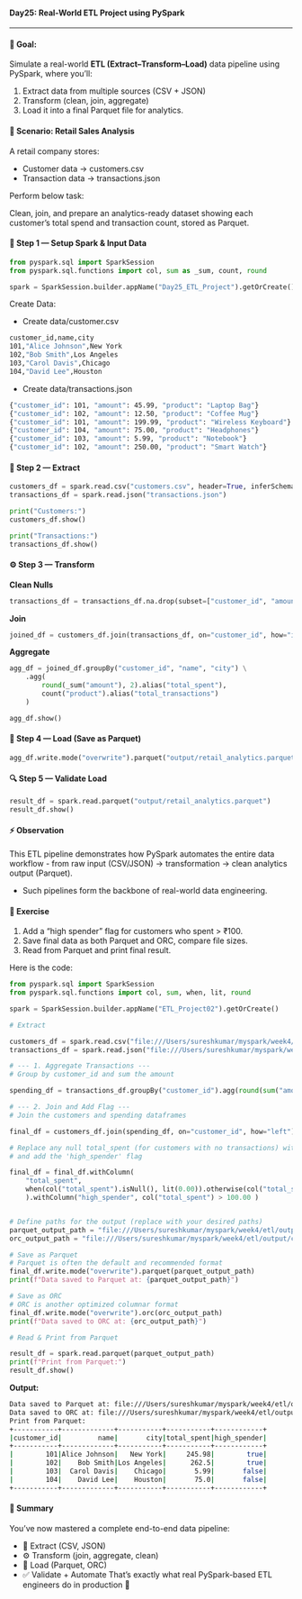 #### Day25: Real-World ETL Project using PySpark
---
#### 🎯 Goal:
Simulate a real-world **ETL (Extract–Transform–Load)** data pipeline using PySpark, where you’ll:
1. Extract data from multiple sources (CSV + JSON)
2. Transform (clean, join, aggregate)
3. Load it into a final Parquet file for analytics.

#### 🧩 Scenario: Retail Sales Analysis

A retail company stores:
- Customer data → customers.csv
- Transaction data → transactions.json

Perform below task:

Clean, join, and prepare an analytics-ready dataset showing each customer’s total spend and transaction count, stored as Parquet.

#### 🧱 Step 1 — Setup Spark & Input Data

``` python
from pyspark.sql import SparkSession
from pyspark.sql.functions import col, sum as _sum, count, round

spark = SparkSession.builder.appName("Day25_ETL_Project").getOrCreate()

```
Create Data:
- Create data/customer.csv
``` bash
customer_id,name,city
101,"Alice Johnson",New York
102,"Bob Smith",Los Angeles
103,"Carol Davis",Chicago
104,"David Lee",Houston
```
- Create data/transactions.json
``` bash
{"customer_id": 101, "amount": 45.99, "product": "Laptop Bag"}
{"customer_id": 102, "amount": 12.50, "product": "Coffee Mug"}
{"customer_id": 101, "amount": 199.99, "product": "Wireless Keyboard"}
{"customer_id": 104, "amount": 75.00, "product": "Headphones"}
{"customer_id": 103, "amount": 5.99, "product": "Notebook"}
{"customer_id": 102, "amount": 250.00, "product": "Smart Watch"}
```
#### 🧮 Step 2 — Extract

``` python
customers_df = spark.read.csv("customers.csv", header=True, inferSchema=True)
transactions_df = spark.read.json("transactions.json")

print("Customers:")
customers_df.show()

print("Transactions:")
transactions_df.show()
```
#### ⚙️ Step 3 — Transform

**Clean Nulls**
``` python
transactions_df = transactions_df.na.drop(subset=["customer_id", "amount"])

```
**Join**
``` python
joined_df = customers_df.join(transactions_df, on="customer_id", how="inner")

```
**Aggregate**
``` python
agg_df = joined_df.groupBy("customer_id", "name", "city") \
    .agg(
        round(_sum("amount"), 2).alias("total_spent"),
        count("product").alias("total_transactions")
    )

agg_df.show()
```

#### 💾 Step 4 — Load (Save as Parquet)

``` python
agg_df.write.mode("overwrite").parquet("output/retail_analytics.parquet")
```
#### 🔍 Step 5 — Validate Load

``` python
result_df = spark.read.parquet("output/retail_analytics.parquet")
result_df.show()
```

#### ⚡ Observation

This ETL pipeline demonstrates how PySpark automates the entire data workflow -  from raw input (CSV/JSON) → transformation → clean analytics output (Parquet).
- Such pipelines form the backbone of real-world data engineering.

#### 💪 Exercise

1. Add a “high spender” flag for customers who spent > ₹100.
2. Save final data as both Parquet and ORC, compare file sizes.
3. Read from Parquet and print final result.

Here is the code:
``` python
from pyspark.sql import SparkSession
from pyspark.sql.functions import col, sum, when, lit, round

spark = SparkSession.builder.appName("ETL_Project02").getOrCreate()

# Extract

customers_df = spark.read.csv("file:///Users/sureshkumar/myspark/week4/etl/data/customers.csv", header=True, inferSchema=True)
transactions_df = spark.read.json("file:///Users/sureshkumar/myspark/week4/etl/data/transactions.json")

# --- 1. Aggregate Transactions ---
# Group by customer_id and sum the amount

spending_df = transactions_df.groupBy("customer_id").agg(round(sum("amount"),2).alias("total_spent"))

# --- 2. Join and Add Flag ---
# Join the customers and spending dataframes

final_df = customers_df.join(spending_df, on="customer_id", how="left")

# Replace any null total_spent (for customers with no transactions) with 0.00
# and add the 'high_spender' flag

final_df = final_df.withColumn(
	"total_spent",
	when(col("total_spent").isNull(), lit(0.00)).otherwise(col("total_spent"))
	).withColumn("high_spender", col("total_spent") > 100.00 )


# Define paths for the output (replace with your desired paths)
parquet_output_path = "file:///Users/sureshkumar/myspark/week4/etl/output/customer_data_parquet"
orc_output_path = "file:///Users/sureshkumar/myspark/week4/etl/output/customer_data_orc"

# Save as Parquet
# Parquet is often the default and recommended format
final_df.write.mode("overwrite").parquet(parquet_output_path)
print(f"Data saved to Parquet at: {parquet_output_path}")

# Save as ORC
# ORC is another optimized columnar format
final_df.write.mode("overwrite").orc(orc_output_path)
print(f"Data saved to ORC at: {orc_output_path}")

# Read & Print from Parquet

result_df = spark.read.parquet(parquet_output_path)
print(f"Print from Parquet:")
result_df.show()
```
**Output:**
``` bash
Data saved to Parquet at: file:///Users/sureshkumar/myspark/week4/etl/output/customer_data_parquet
Data saved to ORC at: file:///Users/sureshkumar/myspark/week4/etl/output/customer_data_orc
Print from Parquet:
+-----------+-------------+-----------+-----------+------------+
|customer_id|         name|       city|total_spent|high_spender|
+-----------+-------------+-----------+-----------+------------+
|        101|Alice Johnson|   New York|     245.98|        true|
|        102|    Bob Smith|Los Angeles|      262.5|        true|
|        103|  Carol Davis|    Chicago|       5.99|       false|
|        104|    David Lee|    Houston|       75.0|       false|
+-----------+-------------+-----------+-----------+------------+
```
#### 🌟 Summary

You’ve now mastered a complete end-to-end data pipeline:
- 🧩 Extract (CSV, JSON)
- ⚙️ Transform (join, aggregate, clean)
- 💾 Load (Parquet, ORC)
- ✅ Validate + Automate
That’s exactly what real PySpark-based ETL engineers do in production 💪
